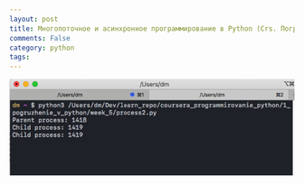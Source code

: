 ```yaml
---
layout: post
title: Многопоточное и асинхронное программирование в Python (Crs. Погружение в Python)
comments: False
category: python
tags:
---
```





<img src="/assets/img/2020-12-21-mnogopotochnoe-i-asinhronnoe-programirovanie/1.png">